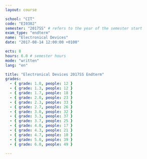 ```yaml
---
layout: course

school: "CIT"
code: "EI0302"
semester: "2017SS" # refers to the year of the semester start
exam_type: "endterm"
name: "Electronical Devices"
date: "2017-08-14 12:00:00 +0100"

ects: 8
hours: 6.0 # semester hours
mode: "written"
lang: "en"

title: "Electronical Devices 2017SS Endterm"
grades:
  - { grade: 1.0, people: 12 }
  - { grade: 1.3, people: 12 }
  - { grade: 1.7, people: 18 }
  - { grade: 2.0, people: 23 }
  - { grade: 2.3, people: 33 }
  - { grade: 2.7, people: 26 }
  - { grade: 3.0, people: 32 }
  - { grade: 3.3, people: 37 }
  - { grade: 3.7, people: 25 }
  - { grade: 4.0, people: 17 }
  - { grade: 4.3, people: 21 }
  - { grade: 4.7, people: 10 }
  - { grade: 5.0, people: 39 }
  - { grade: 6.0, people: 49 }

---
```



